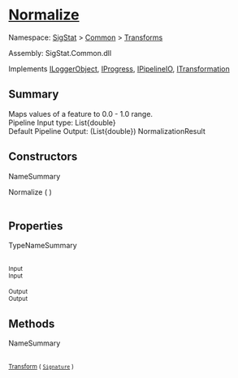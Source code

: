 # [Normalize](./Normalize.md)

Namespace: [SigStat]() > [Common](./../README.md) > [Transforms](./README.md)

Assembly: SigStat.Common.dll

Implements [ILoggerObject](./../ILoggerObject.md), [IProgress](./../Helpers/IProgress.md), [IPipelineIO](./../Pipeline/IPipelineIO.md), [ITransformation](./../ITransformation.md)

## Summary
Maps values of a feature to 0.0 - 1.0 range.  <br>Pipeline Input type: List{double}<br>Default Pipeline Output: (List{double}) NormalizationResult

## Constructors

NameSummary

Normalize (  )<br><sub></sub><br>


## Properties

TypeNameSummary

<br><sub>Input</sub><br><sub>Input</sub><br>
<br><sub>Output</sub><br><sub>Output</sub><br>


## Methods

NameSummary

<br><sub>[Transform](./Methods/Normalize-100663634.md) ( [`Signature`](./../Signature.md) )</sub><br><sub></sub><br>


